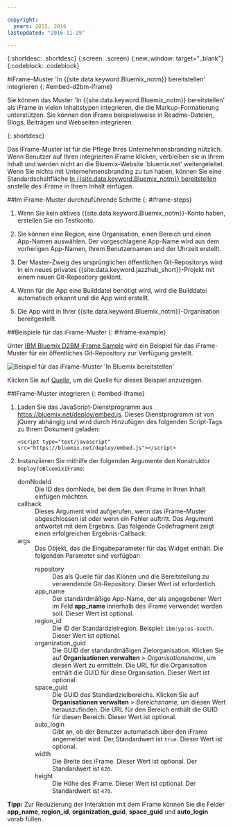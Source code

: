 ```yaml
---

copyright:
  years: 2015, 2016
lastupdated: "2016-11-29"

---
```


{:shortdesc: .shortdesc}
{:screen: .screen}
{:new_window: target="_blank"}
{:codeblock: .codeblock}

#iFrame-Muster 'In {{site.data.keyword.Bluemix_notm}} bereitstellen' integrieren
{: #embed-d2bm-iframe}


Sie können das Muster 'In {{site.data.keyword.Bluemix_notm}} bereitstellen' als iFrame in vielen Inhaltstypen integrieren, die die Markup-Formatierung unterstützen. Sie können den iFrame beispielsweise in Readme-Dateien, Blogs, Beiträgen und Webseiten integrieren.

{: shortdesc}

Das iFrame-Muster ist für die Pflege Ihres Unternehmensbranding nützlich. Wenn Benutzer
auf Ihren integrierten iFrame klicken, verbleiben sie in Ihrem Inhalt und werden nicht an die
Bluemix-Website 'bluemix.net' weitergeleitet. Wenn Sie nichts mit Unternehmensbranding zu tun haben, können Sie
eine Standardschaltfläche [In {{site.data.keyword.Bluemix_notm}} bereitstellen](/docs/develop/deploy_button.html) anstelle des iFrame in Ihrem Inhalt einfügen.

##Im iFrame-Muster durchzuführende Schritte {: #iframe-steps}

1. Wenn Sie kein aktives {{site.data.keyword.Bluemix_notm}}-Konto haben, erstellen Sie ein Testkonto.

2. Sie können eine Region, eine Organisation, einen Bereich und einen App-Namen auswählen. Der vorgeschlagene App-Name wird aus dem vorherigen App-Namen, Ihrem Benutzernamen und der Uhrzeit erstellt.

3. Der Master-Zweig des ursprünglichen öffentlichen Git-Repositorys wird in ein neues privates {{site.data.keyword.jazzhub_short}}-Projekt mit einem neuen Git-Repository geklont.

4. Wenn für die App eine Builddatei benötigt wird, wird die Builddatei automatisch erkannt und die App wird erstellt.

5. Die App wird in Ihrer {{site.data.keyword.Bluemix_notm}}-Organisation bereitgestellt.

##Beispiele für das iFrame-Muster {: #iframe-example}

<p>
Unter <a class="xref" href="http://d2bm-iframe-sample.ng.bluemix.net/" target="_blank" title="(Wird in einer neuen Registerkarte oder in einem neuen Fenster geöffnet)">IBM
Bluemix D2BM iFrame Sample</a> wird ein Beispiel für das iFrame-Muster für ein öffentliches Git-Repository zur Verfügung gestellt.<div class="image"><img class="image" src="images/d2bm_iframe_sample2.png" alt="Beispiel für das iFrame-Muster 'In Bluemix bereitstellen'" /></div>
</p>

<p>
Klicken Sie auf <a class="xref" href="https://hub.jazz.net/project/idsorg/d2bm-iframe-sample/overview" target="_blank" title="(Wird in einer neuen Registerkarte oder in einem neuen Fenster geöffnet)">Quelle</a>, um die Quelle für dieses Beispiel anzuzeigen.
</p>

##iFrame-Muster integrieren {: #embed-iframe}  

<ol>
<li>Laden Sie das JavaScript-Dienstprogramm aus <a href="https://bluemix.net/deploy/embed.js" target="_blank">https://bluemix.net/deploy/embed.js</a>. Dieses Dienstprogramm ist von jQuery abhängig und wird durch Hinzufügen des folgenden Script-Tags zu Ihrem Dokument geladen:
<pre class="pre">
<code>&lt;script type="text/javascript" src="https://bluemix.net/deploy/embed.js"&gt;&lt;/script&gt;</code>
</pre>
</li>
<li> Instanziieren Sie mithilfe der folgenden Argumente den Konstruktor <code>DeployToBluemixIFrame</code>:

<dl class="parml">
<dt class="pt dlterm">domNodeId</dt>
<dd class="pd">Die ID des domNode, bei dem Sie den iFrame in Ihren Inhalt einfügen möchten.</dd>

<dt class="pt dlterm">callback</dt>
<dd class="pd">Dieses Argument wird aufgerufen, wenn das iFrame-Muster abgeschlossen ist oder wenn ein Fehler auftritt. Das Argument antwortet mit dem Ergebnis. Das folgende Codefragment zeigt einen erfolgreichen Ergebnis-Callback:</dd>

<dt class="pt dlterm">args</dt>
<dd class="pd">Das Objekt, das die Eingabeparameter für das Widget enthält. Die folgenden Parameter sind verfügbar:

<dl class="parml">

<dt class="pt dlterm">repository</dt>
<dd class="pd">Das als Quelle für das Klonen und die Bereitstellung zu verwendende Git-Repository. Dieser Wert ist erforderlich.</dd>

<dt class="pt dlterm">app_name</dt>
<dd class="pd">Der standardmäßige App-Name, der als angegebener Wert im Feld <strong>app_name</strong> innerhalb des iFrame verwendet werden soll. Dieser Wert ist optional.</dd>


<dt class="pt dlterm">region_id</dt>
<dd class="pd">Die ID der Standardzielregion. Beispiel: <code>ibm:yp:us-south</code>. Dieser Wert ist optional.</dd>

<dt class="pt dlterm">organization_guid</dt>
<dd class="pd">Die GUID der standardmäßigen Zielorganisation. Klicken Sie auf <strong>Organisationen verwalten</strong> > <i>Organisationsname</i>, um diesen Wert zu ermitteln. Die URL für die Organisation enthält die GUID für diese Organisation. Dieser Wert ist optional. </dd>

<dt class="pt dlterm">space_guid</dt>
<dd class="pd">Die GUID des Standardzielbereichs. Klicken Sie auf <strong>Organisationen verwalten</strong> > <i>Bereichsname</i>, um diesen Wert herauszufinden. Die URL für den Bereich enthält die GUID für diesen Bereich. Dieser Wert ist optional.</dd>

<dt class="pt dlterm">auto_login</dt>
<dd class="pd">Gibt an, ob der Benutzer automatisch über den iFrame angemeldet wird. Der Standardwert ist <code>true</code>. Dieser Wert ist optional.</dd>

<dt class="pt dlterm">width</dt>
<dd class="pd">Die Breite des iFrame. Dieser Wert ist optional. Der Standardwert ist <code>620</code>.</dd>

<dt class="pt dlterm">height</dt>
<dd class="pd">Die Höhe des iFrame. Dieser Wert ist optional. Der Standardwert ist <code>470</code>.</dd>
</dl>

</dd>
</dl>
</li>
</ol>  

**Tipp:** Zur Reduzierung der Interaktion mit dem iFrame können Sie die Felder **app_name**, **region_id**, **organization_guid**, **space_guid** und **auto_login** vorab füllen.
